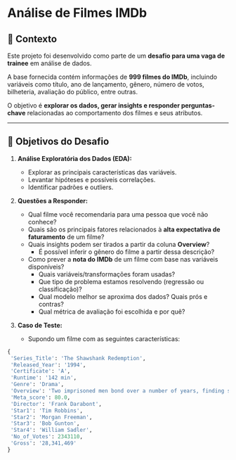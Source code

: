 # Análise de Filmes IMDb  

## 📌 Contexto  
Este projeto foi desenvolvido como parte de um **desafio para uma vaga de trainee** em análise de dados.  

A base fornecida contém informações de **999 filmes do IMDb**, incluindo variáveis como título, ano de lançamento, gênero, número de votos, bilheteria, avaliação do público, entre outras.  

O objetivo é **explorar os dados, gerar insights e responder perguntas-chave** relacionadas ao comportamento dos filmes e seus atributos.  

---

## 📝 Objetivos do Desafio  

1. **Análise Exploratória dos Dados (EDA):**  
   - Explorar as principais características das variáveis.  
   - Levantar hipóteses e possíveis correlações.  
   - Identificar padrões e outliers.  

2. **Questões a Responder:**  
   - Qual filme você recomendaria para uma pessoa que você não conhece?  
   - Quais são os principais fatores relacionados à **alta expectativa de faturamento** de um filme?  
   - Quais insights podem ser tirados a partir da coluna **Overview**?  
     - É possível inferir o gênero do filme a partir dessa descrição?  
   - Como prever a **nota do IMDb** de um filme com base nas variáveis disponíveis?  
     - Quais variáveis/transformações foram usadas?  
     - Que tipo de problema estamos resolvendo (regressão ou classificação)?  
     - Qual modelo melhor se aproxima dos dados? Quais prós e contras?  
     - Qual métrica de avaliação foi escolhida e por quê?  

3. **Caso de Teste:**  
   - Supondo um filme com as seguintes características:  

```python
{
 'Series_Title': 'The Shawshank Redemption',
 'Released_Year': '1994',
 'Certificate': 'A',
 'Runtime': '142 min',
 'Genre': 'Drama',
 'Overview': 'Two imprisoned men bond over a number of years, finding solace and eventual redemption through acts of common decency.',
 'Meta_score': 80.0,
 'Director': 'Frank Darabont',
 'Star1': 'Tim Robbins',
 'Star2': 'Morgan Freeman',
 'Star3': 'Bob Gunton',
 'Star4': 'William Sadler',
 'No_of_Votes': 2343110,
 'Gross': '28,341,469'
}
